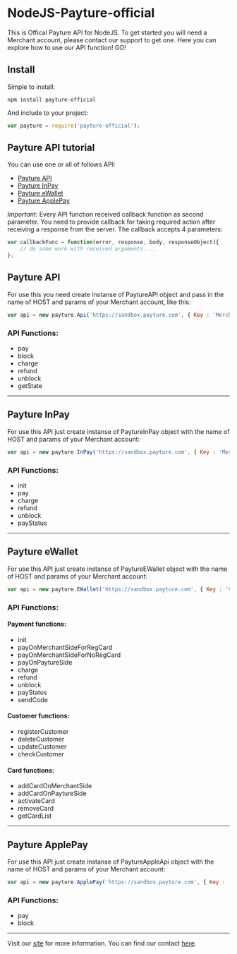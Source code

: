 # NodeJS-Payture-official

This is Offical Payture API for NodeJS. To get started you will need a Merchant account, please contact our support to get one. Here you can explore how to use our API function! GO!

## Install
Simple to install:  
```npm
npm install payture-official
```
And include to your project:
```javascript
var payture = require('payture-official');
```


## Payture API tutorial
You can use one or all of follows API:

 * [Payture API](#Payture-API)
 * [Payture InPay](#Payture-InPay)
 * [Payture eWallet](#Payture-eWallet)
 * [Payture ApplePay](#Payture-ApplePay)

*Important:*
Every API function received callback function as second parameter. You need to provide callback for taking required action after receiving a response from the server. 
The callback accepts 4 parameters:
```javascript
var callbackFunc = function(error, response, body, responseObject){
    // do some work with received arguments....
};
```

## Payture API
For use this you need create instanse of PaytureAPI object and pass in the name of HOST and params of your Merchant account, like this:
```javascript
var api = new payture.Api('https://sandbox.payture.com', { Key : 'Merchant', Password : 123 });
```
### API Functions:
* pay
* block
* charge
* refund
* unblock
* getState

***
## Payture InPay
For use this API just create instanse of PaytureInPay object with the name of HOST and params of your Merchant account:
```javascript
var api = new payture.InPay('https://sandbox.payture.com', { Key : 'Merchant', Password : 123 });
```
### API Functions:
* init
* pay
* charge
* refund
* unblock
* payStatus

***

## Payture eWallet
For use this API just create instanse of PaytureEWallet object with the name of HOST and params of your Merchant account:
```javascript
var api = new payture.EWallet('https://sandbox.payture.com', { Key : 'VWMerchant', Password : 2645363 });
```

### API Functions:
#### Payment functions:
* init
* payOnMerchantSideForRegCard
* payOnMerchantSideForNoRegCard
* payOnPaytureSide
* charge
* refund
* unblock
* payStatus
* sendCode

#### Customer functions:
* registerCustomer
* deleteCustomer
* updateCustomer
* checkCustomer

#### Card functions:
* addCardOnMerchantSide
* addCardOnPaytureSide
* activateCard
* removeCard
* getCardList
***

## Payture ApplePay
For use this API just create instanse of PaytureAppleApi object with the name of HOST and params of your Merchant account:
```javascript
var api = new payture.ApplePay('https://sandbox.payture.com', { Key : 'VWMerchant', Password : 2645363 });
```
### API Functions:
* pay
* block

***


Visit our [site](http://payture.com/) for more information.
You can find our contact [here](http://payture.com/kontakty/).